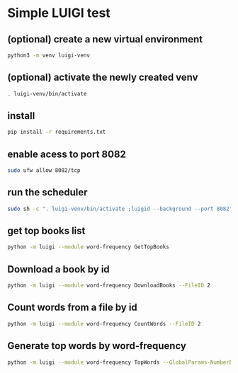 # Simple LUIGI test

## (optional) create a new virtual environment
```bash
python3 -m venv luigi-venv
```
## (optional) activate the newly created venv
```bash
. luigi-venv/bin/activate
```
## install
```bash
pip install -r requirements.txt
``` 
## enable acess to port 8082
```bash
sudo ufw allow 8082/tcp
``` 
## run the scheduler
```bash
sudo sh -c ". luigi-venv/bin/activate ;luigid --background --port 8082"
``` 
## get top books list
```bash
python -m luigi --module word-frequency GetTopBooks
``` 
## Download a book by id
```bash
python -m luigi --module word-frequency DownloadBooks --FileID 2
``` 
## Count words from a file by id
```bash
python -m luigi --module word-frequency CountWords --FileID 2
``` 
## Generate top words by word-frequency
```bash
python -m luigi --module word-frequency TopWords --GlobalParams-NumberBooks 15 --GlobalParams-NumberTopWords 750
``` 
